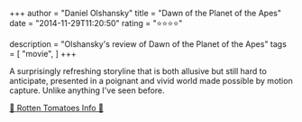 +++
author = "Daniel Olshansky"
title = "Dawn of the Planet of the Apes"
date = "2014-11-29T11:20:50"
rating = "⭐⭐⭐⭐"

description = "Olshansky's review of Dawn of the Planet of the Apes"
tags = [
    "movie",
]
+++


A surprisingly refreshing storyline that is both allusive but still hard to anticipate, presented in a poignant and vivid world made possible by motion capture. Unlike anything I've seen before.

[🍅 Rotten Tomatoes Info 🍅](https://www.rottentomatoes.com//m/dawn_of_the_planet_of_the_apes)
